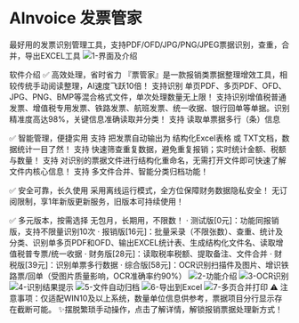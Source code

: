 # AInvoice 发票管家
最好用的发票识别管理工具，支持PDF/OFD/JPG/PNG/JPEG票据识别，查重，合并，导出EXCEL工具
![1-界面及介绍](https://github.com/user-attachments/assets/9260b994-4ff0-4012-a809-654b9a956478)

软件介绍
✅ 高效处理，省时省力
『票管家』是一款报销类票据整理增效工具，相较传统手动阅读整理，AI速度飞跃10倍！
支持识别 单页PDF、多页PDF、OFD、JPG、PNG、BMP等混合格式文件，单次处理数量无上限！
支持识别增值税普通发票、增值税专用发票、铁路发票、航班发票、统一收据、银行回单等单据。识别精准度高达98%，关键信息准确读取并分类！
支持 读取单票据多行（条）信息

✅ 智能管理，便捷实用
支持 把发票自动输出为 结构化Excel表格 或 TXT文档，数据统计一目了然！
支持 快速筛查重复数据，避免重复报销；实时统计金额、税额与数量！
支持 对识别的票据文件进行结构化重命名，无需打开文件即可快速了解文件内核心信息！
支持 多文件合并、智能分类归档功能！

✅ 安全可靠，长久使用
采用离线运行模式，全方位保障财务数据隐私安全！
无订阅限制，享1年新版更新服务，旧版本可持续使用！

✅ 多元版本，按需选择
无包月，长期用，不限数！
· 测试版[0元]：功能同报销版，支持不限量识别10次
· 报销版[16元]：批量采录（不限张数）、查重、统计及分类、识别单多页PDF和OFD、输出EXCEL统计表、生成结构化文件名、读取增值税普专票/统一收据
· 财务版[28元]：读取税率税额、提取备注、文件合并
· 财税版[39元]：识别单票多行数据
· 综合版[58元]：OCR识别扫描件及图片、增识铁路票/回单（受图片质量影响，OCR准确率约90%）
![2-功能介绍](https://github.com/user-attachments/assets/90e10ae6-3089-4a45-892d-c196cece0ab3)
![3-OCR识别](https://github.com/user-attachments/assets/5a641fda-ea12-4ceb-a34c-70a22991d13b)
![4-识别结果提示](https://github.com/user-attachments/assets/c50d91e5-1e86-44d7-881f-f2c90d7f34e3)
![5-文件自动归档](https://github.com/user-attachments/assets/d118a52e-f41e-4141-b61d-9112bf82a2dc)
![6-导出到Excel](https://github.com/user-attachments/assets/d5e39f00-5e38-4145-ad60-9829efa5f8fd)
![7-多页合并打印](https://github.com/user-attachments/assets/56ec7592-46b7-4ea5-aa39-63e9538bb29b)
⚠ 注意事项：仅适配WIN10及以上系统，数量单位信息供参考，票据项目分行显示存在截断可能。
✨摆脱繁琐手动操作，点击了解详情，解锁报销票据处理新方式！

